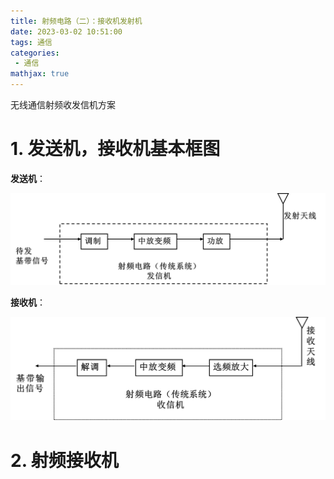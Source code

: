 ```yaml
---
title: 射频电路（二）：接收机发射机
date: 2023-03-02 10:51:00
tags: 通信
categories:
 - 通信
mathjax: true
---
```


无线通信射频收发信机方案

<!--more-->

# 1. 发送机，接收机基本框图

**发送机**：

![image-20231005154817219](射频电路（二）：接收机发射机/image-20231005154817219.png)

**接收机**：

![image-20231005154945633](射频电路（二）：接收机发射机/image-20231005154945633.png)

# 2. 射频接收机

